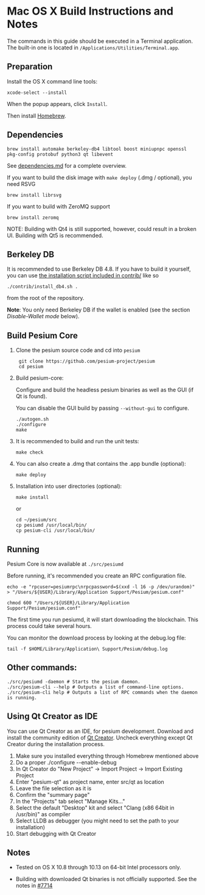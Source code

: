 Mac OS X Build Instructions and Notes
====================================
The commands in this guide should be executed in a Terminal application.
The built-in one is located in `/Applications/Utilities/Terminal.app`.

Preparation
-----------
Install the OS X command line tools:

`xcode-select --install`

When the popup appears, click `Install`.

Then install [Homebrew](https://brew.sh).

Dependencies
----------------------

    brew install automake berkeley-db4 libtool boost miniupnpc openssl pkg-config protobuf python3 qt libevent

See [dependencies.md](dependencies.md) for a complete overview.

If you want to build the disk image with `make deploy` (.dmg / optional), you need RSVG

    brew install librsvg

If you want to build with ZeroMQ support
    
    brew install zeromq

NOTE: Building with Qt4 is still supported, however, could result in a broken UI. Building with Qt5 is recommended.

Berkeley DB
-----------
It is recommended to use Berkeley DB 4.8. If you have to build it yourself,
you can use [the installation script included in contrib/](/contrib/install_db4.sh)
like so

```shell
./contrib/install_db4.sh .
```

from the root of the repository.

**Note**: You only need Berkeley DB if the wallet is enabled (see the section *Disable-Wallet mode* below).

Build Pesium Core
------------------------

1. Clone the pesium source code and cd into `pesium`

        git clone https://github.com/pesium-project/pesium
        cd pesium

2.  Build pesium-core:

    Configure and build the headless pesium binaries as well as the GUI (if Qt is found).

    You can disable the GUI build by passing `--without-gui` to configure.

        ./autogen.sh
        ./configure
        make

3.  It is recommended to build and run the unit tests:

        make check

4.  You can also create a .dmg that contains the .app bundle (optional):

        make deploy

5.  Installation into user directories (optional):

        make install

    or

        cd ~/pesium/src
        cp pesiumd /usr/local/bin/
        cp pesium-cli /usr/local/bin/

Running
-------

Pesium Core is now available at `./src/pesiumd`

Before running, it's recommended you create an RPC configuration file.

    echo -e "rpcuser=pesiumrpc\nrpcpassword=$(xxd -l 16 -p /dev/urandom)" > "/Users/${USER}/Library/Application Support/Pesium/pesium.conf"

    chmod 600 "/Users/${USER}/Library/Application Support/Pesium/pesium.conf"

The first time you run pesiumd, it will start downloading the blockchain. This process could take several hours.

You can monitor the download process by looking at the debug.log file:

    tail -f $HOME/Library/Application\ Support/Pesium/debug.log

Other commands:
-------

    ./src/pesiumd -daemon # Starts the pesium daemon.
    ./src/pesium-cli --help # Outputs a list of command-line options.
    ./src/pesium-cli help # Outputs a list of RPC commands when the daemon is running.

Using Qt Creator as IDE
------------------------
You can use Qt Creator as an IDE, for pesium development.
Download and install the community edition of [Qt Creator](https://www.qt.io/download/).
Uncheck everything except Qt Creator during the installation process.

1. Make sure you installed everything through Homebrew mentioned above
2. Do a proper ./configure --enable-debug
3. In Qt Creator do "New Project" -> Import Project -> Import Existing Project
4. Enter "pesium-qt" as project name, enter src/qt as location
5. Leave the file selection as it is
6. Confirm the "summary page"
7. In the "Projects" tab select "Manage Kits..."
8. Select the default "Desktop" kit and select "Clang (x86 64bit in /usr/bin)" as compiler
9. Select LLDB as debugger (you might need to set the path to your installation)
10. Start debugging with Qt Creator

Notes
-----

* Tested on OS X 10.8 through 10.13 on 64-bit Intel processors only.

* Building with downloaded Qt binaries is not officially supported. See the notes in [#7714](https://github.com/bitcoin/bitcoin/issues/7714)
